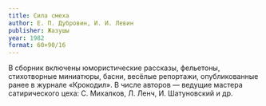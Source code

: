 ```yaml
---
title: Сила смеха
author: Е. П. Дубровин, И. И. Левин
publisher: Жазушы
year: 1982
format: 60×90/16
---
```


В сборник включены юмористические рассказы, фельетоны, стихотворные миниатюры, басни, весёлые репортажи, опубликованные ранее в журнале «Крокодил».
В числе авторов — ведущие мастера сатирического цеха: С. Михалков, Л. Ленч, И. Шатуновский и др.
